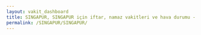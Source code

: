 ```yaml
---
layout: vakit_dashboard
title: SINGAPUR, SINGAPUR için iftar, namaz vakitleri ve hava durumu - ilçe/eyalet seç
permalink: /SINGAPUR/SINGAPUR/
---
```


<script type="text/javascript">
  var GLOBAL_COUNTRY = 'SINGAPUR';
  var GLOBAL_CITY = 'SINGAPUR';
  var GLOBAL_STATE = '';
  var lat = 72;
  var lon = 21;
</script>
